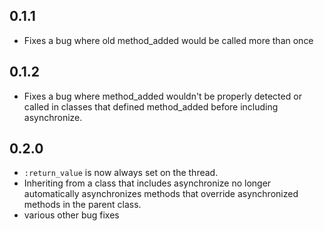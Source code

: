 ## 0.1.1
- Fixes a bug where old method_added would be called more than once

## 0.1.2
- Fixes a bug where method_added wouldn't be properly detected or called in
classes that defined method_added before including asynchronize.

## 0.2.0
- `:return_value` is now always set on the thread.
- Inheriting from a class that includes asynchronize no longer automatically
asynchronizes methods that override asynchronized methods in the parent class.
- various other bug fixes
